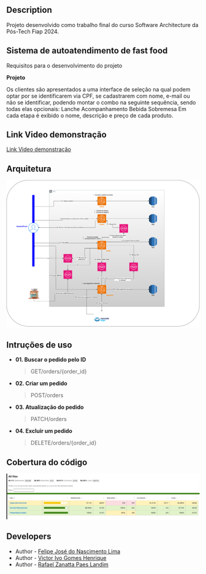 ## Description

Projeto desenvolvido como trabalho final do curso Software Architecture da Pós-Tech Fiap 2024.

## Sistema de autoatendimento de fast food

Requisitos para o desenvolvimento do projeto

**Projeto**

Os clientes são apresentados a uma interface de seleção na qual podem optar por se identificarem via CPF, se cadastrarem com nome, e-mail ou não se identificar, podendo montar o combo na seguinte sequência, sendo todas elas opcionais: Lanche Acompanhamento Bebida Sobremesa Em cada etapa é exibido o nome, descrição e preço de cada produto.

## Link Video demonstração

[Link Video demonstração](https://www.youtube.com/watch?v=zTSFxMMnUKk)

## Arquitetura

![arquitetura](/ArqPos.png)

## Intruções de uso

- **01. Buscar o pedido pelo ID**

  > GET/orders/{order_id}

- **02. Criar um pedido**

  > POST/orders

- **03. Atualização do pedido**

  > PATCH/orders

- **04. Excluir um pedido**

  > DELETE/orders/{order_id}

## Cobertura do código

![coverage](/coverage.png)

## Developers

- Author - [Felipe José do Nascimento Lima](https://www.linkedin.com/in/felipe-lima-00bb62171/)
- Author - [Victor Ivo Gomes Henrique](https://www.linkedin.com/in/victor-ivo-henrique-68557313a/)
- Author - [Rafael Zanatta Paes Landim](https://www.linkedin.com/in/rafael-landim-81b7aa1ab/)
